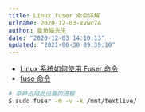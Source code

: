 ```yaml
---
title: Linux fuser 命令详解
urlname: 2020-12-03-xvwc74
author: 章鱼猫先生
date: "2020-12-03 14:10:13"
updated: "2021-06-30 09:39:10"
---
```


- [Linux 系统如何使用 Fuser 命令](https://www.4spaces.org/how-to-use-the-linux-fuser-command/)
- [fuse 命令](https://man.linuxde.net/fuser)

```bash
# 杀掉占用此设备的进程
$ sudo fuser -m -v -k /mnt/textlive/
```
